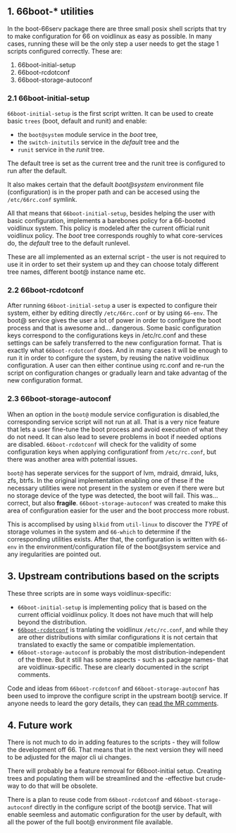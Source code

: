 ## 1. 66boot-* utilities

In the boot-66serv package there are three small posix shell scripts that try to make configuration for 66 on voidlinux as easy as possible.
In many cases, running these will be the only step a user needs to get the stage 1 scripts configured correctly.
These are:

1. 66boot-initial-setup
2. 66boot-rcdotconf
3. 66boot-storage-autoconf

### 2.1 66boot-initial-setup

`66boot-initial-setup` is the first script written. 
It can be used to create basic `trees` (boot, default and runit) and enable:

- the `boot@system` module service in the *boot* tree, 
- the `switch-initutils` service in the *default* tree and the 
- `runit` service in the *runit* tree.

The default tree is set as the current tree and the runit tree is configured to run after the default.
 
It also makes certain that the default *boot@system* environment file (configuration) is in the proper path and can be accesed using the `/etc/66rc.conf` symlink.

All that means that `66boot-initial-setup`, besides helping the user with basic configuration, implements a barebones policy for a 66-booted voidlinux system.
This policy is modeled after the current official runit voidlinux policy.
The *boot* tree corresponds roughly to what core-services do, the *default* tree to the default runlevel.

These are all implemented as an external script - the user is not required to use it in order to set their system up and they can choose totaly different tree names, different boot@ instance name etc.

### 2.2 66boot-rcdotconf

After running `66boot-initial-setup` a user is expected to configure their system, either by editing directly `/etc/66rc.conf` or by using `66-env`.
The boot@ service gives the user a lot of power in order to configure the boot process and that is awesome and... dangerous.
Some basic configuration keys correspond to the configurations keys in /etc/rc.conf and these settings can be safely transferred to the new configuration format. That is exactly what `66boot-rcdotconf` does. And in many cases it will be enough to run it in order to configure  the system, by reusing the native voidlinux configuration.
A user can then either continue using rc.conf and re-run the script on configuration changes or gradually learn and take advantag of the new configuration format.

### 2.3 66boot-storage-autoconf

When an option in the `boot@` module service configuration is disabled,the corresponding service script will not run at all. That is a very nice feature that lets a user fine-tune the boot process and avoid execution of what they do not need.
It can also lead to severe problems in boot if needed options are disabled. `66boot-rcdotconf` will check for the validity of some configuration keys when applying configurationf from `/etc/rc.conf`, but there was another area with potential issues.

`boot@` has seperate services for the support of lvm, mdraid, dmraid, luks, zfs, btrfs. In the original implementation enabling one of these if the necessary utilities were not present in the system or even if there were but no storage device of the type was detected, the boot will fail. 
This was... correct, but also **fragile**. `66boot-storage-autoconf` was created to make this area of configuration easier for the user and the boot proccess more robust.

This is accomplised by using `blkid` from `util-linux` to discover the *TYPE* of storage volumes in the system and `66-which` to determine if the corresponding utilities exists. After that, the configuration is written with `66-env` in the environment/configuration file of the boot@system service and any iregularities are pointed out.

## 3. Upstream contributions based on the scripts

These three scripts are in some ways voidlinux-specific:

- `66boot-initial-setup` is implementing policy that is based on the current official voidlinux policy. It does not have much that will help beyond the distribution.
- [`66boot-rcdotconf`](https://codeberg.org/mobinmob/66-voidlinux/commit/721050e92677a728f2c4f4eccf8b8969eb21447d) is tranlating the voidlinux `/etc/rc.conf`, and while they are other distributions with similar configurations it is not certain that translated to exactly the same or compatible implementation.
- `66boot-storage-autoconf` is probably the most distribution-independent of the three. But it still has some aspects - such as package names- that are voidlinux-specific. These are clearly documented in the script comments.

Code and ideas from `66boot-rcdotconf` and `66boot-storage-autoconf` has been used to improve the configure script in the upstream boot@ service. If anyone needs to leard the gory details, they can [read the MR comments](https://git.obarun.org/obmods/boot-66serv/-/merge_requests/1).

## 4. Future work

There is not much to do in adding features to the scripts - they will follow the development off 66. That means that in the next version they will need to be adjusted for the major cli ui changes. 

There will probably be a feature removal for 66boot-initial setup. Creating trees and populating them will be streamlined and the -effective but crude- way to  do that will be obsolete.

There is a plan to reuse code from `66boot-rcdotconf` and `66boot-storage-autoconf` directly in the configure script of the boot@ service. That will enable seemless and automatic configuration for the user by default, with all the power of the full boot@ environment file available.
